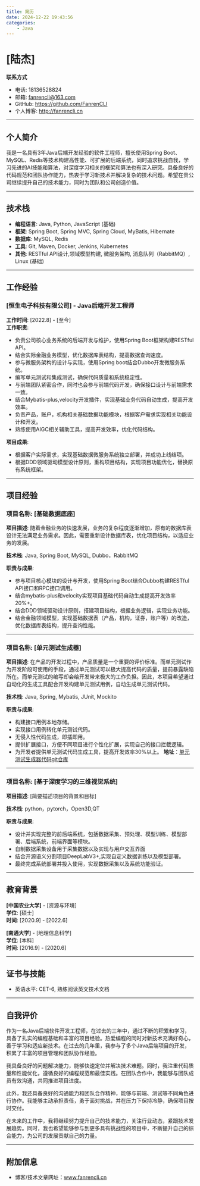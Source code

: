 ```yaml
---
title: 简历
date: 2024-12-22 19:43:56
categories:
    - Java
---
```


# [陆杰]

**联系方式**  
- 电话: 18136528824
- 邮箱: fanrencli@163.com
- GitHub: https://github.com/FanrenCLI
- 个人博客: http://fanrencli.cn

---

## 个人简介

我是一名具有3年Java后端开发经验的软件工程师，擅长使用Spring Boot、MySQL、Redis等技术构建高性能、可扩展的后端系统，同时追求挑战自我，学习先进的AI技能和算法，对深度学习相关的框架和算法也有深入研究。具备良好的代码规范和团队协作能力，热衷于学习新技术并解决复杂的技术问题。希望在贵公司继续提升自己的技术能力，同时为团队和公司创造价值。

---

## 技术栈

- **编程语言**: Java, Python, JavaScript (基础)
- **框架**: Spring Boot, Spring MVC, Spring Cloud, MyBatis, Hibernate
- **数据库**: MySQL, Redis
- **工具**: Git, Maven, Docker, Jenkins, Kubernetes
- **其他**: RESTful API设计,领域模型构建, 微服务架构, 消息队列（RabbitMQ）, Linux (基础)

---

## 工作经验

### [恒生电子科技有限公司] - Java后端开发工程师  
**工作时间**: [2022.8] - [至今]  
**工作职责**:  
- 负责公司核心业务系统的后端开发与维护，使用Spring Boot框架构建RESTful API。  
- 结合实际金融业务模型，优化数据库表结构，提高数据查询速度。  
- 参与微服务架构的设计与实现，使用Spring boot结合Dubbo开发微服务系统。  
- 编写单元测试和集成测试，确保代码质量和系统稳定性。  
- 与前端团队紧密合作，同时也会参与前端代码开发，确保接口设计与前端需求一致。  
- 结合Mybatis-plus,velocity开发插件，实现基础业务代码自动生成，提高开发效率。  
- 负责产品，账户，机构相关基础数据功能模块，根据客户需求实现相关功能设计和开发。  
- 熟练使用AIGC相关辅助工具，提高开发效率，优化代码结构。  

**项目成果**:  

- 根据客户实际需求，实现基础数据微服务系统独立部署，并成功上线结项。  
- 根据DDD领域驱动模型设计原则，重构项目结构，实现项目功能优化，替换原有系统框架。  

---

## 项目经验

### 项目名称: [基础数据底座]  
**项目描述**: 随着金融业务的快速发展，业务的复杂程度逐渐增加，原有的数据库表设计无法满足业务需求。因此，需要重新设计数据库表，优化项目结构，以适应业务的发展。

**技术栈**: Java, Spring Boot, MySQL, Dubbo，RabbitMQ

**职责与成果**:  
- 参与项目核心模块的设计与开发，使用Spring Boot结合Dubbo构建RESTful API接口和RPC接口调用。  
- 结合mybatis-plus和velocity实现项目基础代码自动生成提高开发效率20%+。
- 结合DDD领域驱动设计原则，搭建项目结构，根据业务逻辑，实现业务功能。
- 结合金融领域模型，实现基础数据表（产品，机构，证券，账户等）的改造，优化数据库表结构，提升查询性能。

---

### 项目名称: [单元测试生成器]  
**项目描述**: 在产品的开发过程中，产品质量是一个重要的评价标准。而单元测试作为开发阶段可使用的手段，通过单元测试可以极大提高代码的质量，提前暴露缺陷所在。而单元测试的编写却会给开发带来极大的工作负担。因此，本项目希望通过自动化的生成工具配合开发构建单元测试用例，自动生成单元测试代码。

**技术栈**: Java, Spring, Mybatis, JUnit, Mockito

**职责与成果**:  
- 构建接口用例本地存储。  
- 实现接口用例转化单元测试代码。  
- 无侵入性代码生成，即插即用。  
- 提供扩展接口，方便不同项目进行个性化扩展，实现自己的接口拦截逻辑。
- 为开发者提供单元测试代码生成工具，提高开发效率30%以上。
**地址**：[单元测试生成器代码git仓库](https://github.com/FanrenCLI/freefire)

---

### 项目名称: [基于深度学习的三维视觉系统]  
**项目描述**: [简要描述项目的背景和目标] 

**技术栈**: python，pytorch，Open3D,QT

**职责与成果**:  
- 设计并实现完整的前后端系统，包括数据采集、预处理、模型训练、模型部署、后端系统，前端界面等模块。
- 自制数据采集设备用于采集数据以及实现与用户交互界面
- 结合开源语义分割项目DeepLabV3+,实现自定义数据训练以及模型部署。  
- 最终完成系统部署并投入使用，实现数据采集以及系统功能验证。


---

## 教育背景

**[中国农业大学]** - [资源与环境]  
**学位**: [硕士]  
**时间**: [2020.9] - [2022.6]  

**[南通大学]** - [地理信息科学]  
**学位**: [本科]  
**时间**: [2016.9] - [2020.6]

---

## 证书与技能

- 英语水平: CET-6, 熟练阅读英文技术文档  

---

## 自我评价

作为一名Java后端软件开发工程师，在过去的三年中，通过不断的积累和学习，具备了扎实的编程基础和丰富的项目经验。热爱编程的同时对新技术充满好奇心，善于学习和适应新技术。在过去的几年里，我参与了多个Java后端项目的开发，积累了丰富的项目管理和团队协作经验。

我具备良好的问题解决能力，能够快速定位并解决技术难题。同时，我注重代码质量和性能优化，遵循良好的编程规范和最佳实践。在团队合作中，我能够与团队成员有效沟通，共同推进项目进度。

此外，我还具备良好的沟通能力和团队合作精神，能够与前端、测试等不同角色进行协作。我能够主动承担责任，勇于面对挑战，并在压力下保持冷静，确保项目按时交付。

在未来的工作中，我将继续努力提升自己的技术能力，关注行业动态，紧跟技术发展趋势。同时，我也希望能够参与到更多具有挑战性的项目中，不断提升自己的综合能力，为公司的发展贡献自己的力量。

---

## 附加信息

- 博客/技术文章网址：www.fanrencli.cn
